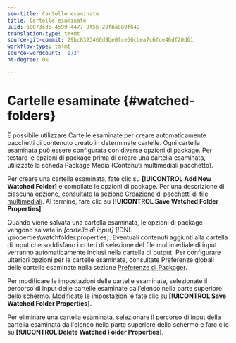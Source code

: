 ```yaml
---
seo-title: Cartelle esaminate
title: Cartelle esaminate
uuid: b0073c35-4599-4477-9f5b-28fba889f649
translation-type: tm+mt
source-git-commit: 29bc8323460d9be0fce66cbea7c6fce46df20d61
workflow-type: tm+mt
source-wordcount: '173'
ht-degree: 0%

---
```



# Cartelle esaminate {#watched-folders}

È possibile utilizzare Cartelle esaminate per creare automaticamente pacchetti di contenuto creato in determinate cartelle. Ogni cartella esaminata può essere configurata con diverse opzioni di package. Per testare le opzioni di package prima di creare una cartella esaminata, utilizzate la scheda Package Media (Contenuti multimediali pacchetto).

Per creare una cartella esaminata, fate clic su **[!UICONTROL Add New Watched Folder]** e compilate le opzioni di package. Per una descrizione di ciascuna opzione, consultate la sezione [Creazione di pacchetti di file multimediali](../../aaxs-protecting-content/content-packaging-media-files/content-packaging-media-files-overview.md). Al termine, fare clic su **[!UICONTROL Save Watched Folder Properties]**.

Quando viene salvata una cartella esaminata, le opzioni di package vengono salvate in *[cartella di input]* [!DNL \properties\watchfolder.properties]. Eventuali contenuti aggiunti alla cartella di input che soddisfano i criteri di selezione del file multimediale di input verranno automaticamente inclusi nella cartella di output. Per configurare ulteriori opzioni per le cartelle esaminate, consultate Preferenze globali delle cartelle esaminate nella sezione [Preferenze di Packager](../../aaxs-reference-implementations/fam-air-app-usage/initial-fam-setup-set-prefs/initial-fam-setup-pkg-prefs.md).

Per modificare le impostazioni delle cartelle esaminate, selezionate il percorso di input delle cartelle esaminate dall’elenco nella parte superiore dello schermo. Modificate le impostazioni e fate clic su **[!UICONTROL Save Watched Folder Properties]**.

Per eliminare una cartella esaminata, selezionare il percorso di input della cartella esaminata dall&#39;elenco nella parte superiore dello schermo e fare clic su **[!UICONTROL Delete Watched Folder Properties]**.
